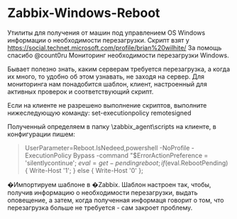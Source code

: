 # Zabbix-Windows-Reboot
Утилиты для получения от машин под управлением OS Windows информации о необходимости перезагрузки.
Скрипт взят у https://social.technet.microsoft.com/profile/brian%20wilhite/
За помощь спасибо @count0ru
Мониторинг необходимости перезагрузки Windows.

Бывает полезно знать, каким серверам требуется перезагрузка, а когда их много, то удобно об этом узнавать, не заходя на сервер.
Для мониторинга нам понадобится шаблон, клиент, настроенный для активных проверок и соответствующий скрипт.

Если на клиенте не разрешено выполнение скриптов, выполните нижеследующую команду:
set-executionpolicy remotesigned

Полученный определяем в папку \zabbix_agent\scripts на клиенте, в конфигурации пишем:
>UserParameter=Reboot.IsNedeed,powershell -NoProfile -ExecutionPolicy Bypass -command "$ErrorActionPreference = 'silentlycontinue';  $eval = get-pendingreboot; if ($eval.RebootPending) { Write-Host '1'; } else { Write-Host '0' };

�Импортируем шаблоне в �Zabbix. Шаблон настроен так, чтобы, получив информацию о необходимости перезагрузки, выдать оповещение, а затем, когда полученная информаця говорит о том, что перезагрузка больше не требуется - сам закроет проблему.
